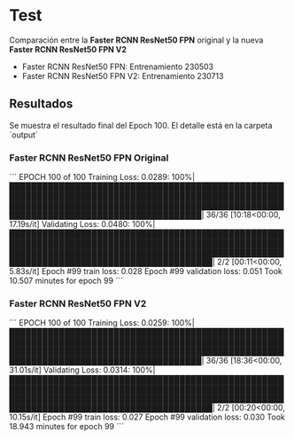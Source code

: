 # Test
Comparación entre la __Faster RCNN ResNet50 FPN__ original y la nueva __Faster RCNN ResNet50 FPN V2__
- Faster RCNN ResNet50 FPN: Entrenamiento 230503
- Faster RCNN ResNet50 FPN V2: Entrenamiento 230713


## Resultados
Se muestra el resultado final del Epoch 100. El detalle está en la carpeta ´output´
### Faster RCNN ResNet50 FPN Original
´´´
EPOCH 100 of 100
Training
Loss: 0.0289: 100%|█████████████████████████████████████████████████████████████████████████████████████████████████████████████████████████████████████████████████████████████████████████████████████████| 36/36 [10:18<00:00, 17.19s/it]
Validating
Loss: 0.0480: 100%|███████████████████████████████████████████████████████████████████████████████████████████████████████████████████████████████████████████████████████████████████████████████████████████| 2/2 [00:11<00:00,  5.83s/it]
Epoch #99 train loss: 0.028
Epoch #99 validation loss: 0.051
Took 10.507 minutes for epoch 99
´´´


### Faster RCNN ResNet50 FPN V2
´´´
EPOCH 100 of 100
Training
Loss: 0.0259: 100%|█████████████████████████████████████████████████████████████████████████████████████████████████████████████████████████████████████████████████████████████████████████████████████████| 36/36 [18:36<00:00, 31.01s/it]
Validating
Loss: 0.0314: 100%|███████████████████████████████████████████████████████████████████████████████████████████████████████████████████████████████████████████████████████████████████████████████████████████| 2/2 [00:20<00:00, 10.15s/it]
Epoch #99 train loss: 0.027
Epoch #99 validation loss: 0.030
Took 18.943 minutes for epoch 99
´´´
